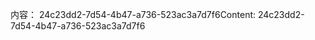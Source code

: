 <span data-ttu-id="50cbe-101">内容： 24c23dd2-7d54-4b47-a736-523ac3a7d7f6</span><span class="sxs-lookup"><span data-stu-id="50cbe-101">Content: 24c23dd2-7d54-4b47-a736-523ac3a7d7f6</span></span>